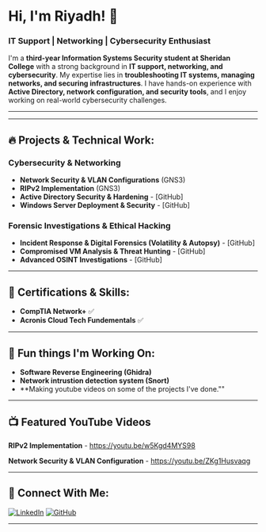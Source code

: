 # Hi, I'm Riyadh! 👋
### IT Support | Networking | Cybersecurity Enthusiast

I'm a **third-year Information Systems Security student at Sheridan College** with a strong background in **IT support, networking, and cybersecurity**. My expertise lies in **troubleshooting IT systems, managing networks, and securing infrastructures**. I have hands-on experience with **Active Directory, network configuration, and security tools**, and I enjoy working on real-world cybersecurity challenges.

---


---

## 🔥 Projects & Technical Work:

### **Cybersecurity & Networking**
- **Network Security & VLAN Configurations** (GNS3)
- **RIPv2 Implementation** (GNS3)
- **Active Directory Security & Hardening** - [GitHub]
- **Windows Server Deployment & Security** - [GitHub]



### **Forensic Investigations & Ethical Hacking**
- **Incident Response & Digital Forensics (Volatility & Autopsy)** - [GitHub]
- **Compromised VM Analysis & Threat Hunting** - [GitHub]
- **Advanced OSINT Investigations** - [GitHub]

---

## 📜 Certifications & Skills:
- **CompTIA Network+** ✅
- **Acronis Cloud Tech Fundementals** ✅

---

## 🚀 Fun things I'm Working On:
- **Software Reverse Engineering (Ghidra)**
- **Network intrustion detection system (Snort)**
- **Making youtube videos on some of the projects I've done.""
---

## 📺 Featured YouTube Videos
**RIPv2 Implementation** - https://youtu.be/w5Kgd4MYS98

**Network Security & VLAN Configuration** - https://youtu.be/ZKg1Husvaqg

---

## 🔗 Connect With Me:
[![LinkedIn](https://img.shields.io/badge/LinkedIn-Profile-blue?style=flat&logo=linkedin)](https://linkedin.com/in/riyadhal)
[![GitHub](https://img.shields.io/badge/GitHub-Projects-black?style=flat&logo=github)](https://github.com/yourgithubusername)

---


